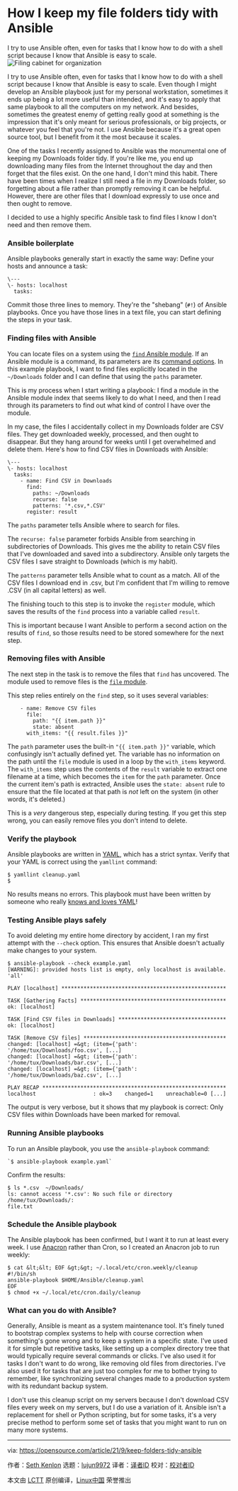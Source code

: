[#]: subject: "How I keep my file folders tidy with Ansible"
[#]: via: "https://opensource.com/article/21/9/keep-folders-tidy-ansible"
[#]: author: "Seth Kenlon https://opensource.com/users/seth"
[#]: collector: "lujun9972"
[#]: translator: " "
[#]: reviewer: " "
[#]: publisher: " "
[#]: url: " "

How I keep my file folders tidy with Ansible
======
I try to use Ansible often, even for tasks that I know how to do with a
shell script because I know that Ansible is easy to scale.
![Filing cabinet for organization][1]

I try to use Ansible often, even for tasks that I know how to do with a shell script because I know that Ansible is easy to scale. Even though I might develop an Ansible playbook just for my personal workstation, sometimes it ends up being a lot more useful than intended, and it's easy to apply that same playbook to all the computers on my network. And besides, sometimes the greatest enemy of getting really good at something is the impression that it's only meant for serious professionals, or big projects, or whatever you feel that you're not. I use Ansible because it's a great open source tool, but I benefit from it the most because it scales.

One of the tasks I recently assigned to Ansible was the monumental one of keeping my Downloads folder tidy. If you're like me, you end up downloading many files from the Internet throughout the day and then forget that the files exist. On the one hand, I don't mind this habit. There have been times when I realize I still need a file in my Downloads folder, so forgetting about a file rather than promptly removing it can be helpful. However, there are other files that I download expressly to use once and then ought to remove.

I decided to use a highly specific Ansible task to find files I know I don't need and then remove them.

### Ansible boilerplate

Ansible playbooks generally start in exactly the same way: Define your hosts and announce a task:


```
\---
\- hosts: localhost
  tasks:
```

Commit those three lines to memory. They're the "shebang" (`#!`) of Ansible playbooks. Once you have those lines in a text file, you can start defining the steps in your task.

### Finding files with Ansible

You can locate files on a system using the [`find` Ansible module][2]. If an Ansible module is a command, its parameters are its [command options][3]. In this example playbook, I want to find files explicitly located in the `~/Downloads` folder and I can define that using the `paths` parameter.

This is my process when I start writing a playbook: I find a module in the Ansible module index that seems likely to do what I need, and then I read through its parameters to find out what kind of control I have over the module.

In my case, the files I accidentally collect in my Downloads folder are CSV files. They get downloaded weekly, processed, and then ought to disappear. But they hang around for weeks until I get overwhelmed and delete them. Here's how to find CSV files in Downloads with Ansible:


```
\---
\- hosts: localhost
  tasks:
    - name: Find CSV in Downloads
      find:
        paths: ~/Downloads
        recurse: false
        patterns: '*.csv,*.CSV'
      register: result
```

The `paths` parameter tells Ansible where to search for files.

The `recurse: false` parameter forbids Ansible from searching in subdirectories of Downloads. This gives me the ability to retain CSV files that I've downloaded and saved into a subdirectory. Ansible only targets the CSV files I save straight to Downloads (which is my habit).

The `patterns` parameter tells Ansible what to count as a match. All of the CSV files I download end in .csv, but I'm confident that I'm willing to remove .CSV (in all capital letters) as well.

The finishing touch to this step is to invoke the `register` module, which saves the results of the `find` process into a variable called `result`.

This is important because I want Ansible to perform a second action on the results of `find`, so those results need to be stored somewhere for the next step.

### Removing files with Ansible

The next step in the task is to remove the files that `find` has uncovered. The module used to remove files is the [`file` module][4].

This step relies entirely on the `find` step, so it uses several variables:


```
    - name: Remove CSV files
      file:
        path: "{{ item.path }}"
        state: absent
      with_items: "{{ result.files }}"
```

The `path` parameter uses the built-in `"{{ item.path }}"` variable, which confusingly isn't actually defined yet. The variable has no information on the path until the `file` module is used in a loop by the `with_items` keyword. The `with_items` step uses the contents of the `result` variable to extract one filename at a time, which becomes the `item` for the `path` parameter. Once the current item's path is extracted, Ansible uses the `state: absent` rule to ensure that the file located at that path is _not_ left on the system (in other words, it's deleted.)

This is a _very_ dangerous step, especially during testing. If you get this step wrong, you can easily remove files you don't intend to delete.

### Verify the playbook 

Ansible playbooks are written in [YAML][5], which has a strict syntax. Verify that your YAML is correct using the `yamllint` command:


```
$ yamllint cleanup.yaml
$
```

No results means no errors. This playbook must have been written by someone who really [knows and loves YAML][6]!

### Testing Ansible plays safely

To avoid deleting my entire home directory by accident, I ran my first attempt with the `--check` option. This ensures that Ansible doesn't actually make changes to your system.


```
$ ansible-playbook --check example.yaml
[WARNING]: provided hosts list is empty, only localhost is available.
'all'

PLAY [localhost] ****************************************************

TASK [Gathering Facts] **********************************************
ok: [localhost]

TASK [Find CSV files in Downloads] **********************************
ok: [localhost]

TASK [Remove CSV files] *********************************************
changed: [localhost] =&gt; (item={'path': '/home/tux/Downloads/foo.csv', [...]
changed: [localhost] =&gt; (item={'path': '/home/tux/Downloads/bar.csv', [...]
changed: [localhost] =&gt; (item={'path': '/home/tux/Downloads/baz.csv', [...]

PLAY RECAP **********************************************************
localhost                  : ok=3    changed=1    unreachable=0 [...]
```

The output is very verbose, but it shows that my playbook is correct: Only CSV files within Downloads have been marked for removal.

### Running Ansible playbooks

To run an Ansible playbook, you use the `ansible-playbook` command:


```
`$ ansible-playbook example.yaml`
```

Confirm the results:


```
$ ls *.csv  ~/Downloads/
ls: cannot access '*.csv': No such file or directory
/home/tux/Downloads/:
file.txt
```

### Schedule the Ansible playbook

The Ansible playbook has been confirmed, but I want it to run at least every week. I use [Anacron][7] rather than Cron, so I created an Anacron job to run weekly:


```
$ cat &lt;&lt; EOF &gt;&gt; ~/.local/etc/cron.weekly/cleanup
#!/bin/sh
ansible-playbook $HOME/Ansible/cleanup.yaml
EOF
$ chmod +x ~/.local/etc/cron.daily/cleanup
```

### What can you do with Ansible?

Generally, Ansible is meant as a system maintenance tool. It's finely tuned to bootstrap complex systems to help with course correction when something's gone wrong and to keep a system in a specific state. I've used it for simple but repetitive tasks, like setting up a complex directory tree that would typically require several commands or clicks. I've also used it for tasks I don't want to do wrong, like removing old files from directories. I've also used it for tasks that are just too complex for me to bother trying to remember, like synchronizing several changes made to a production system with its redundant backup system.

I don't use this cleanup script on my servers because I don't download CSV files every week on my servers, but I do use a variation of it. Ansible isn't a replacement for shell or Python scripting, but for some tasks, it's a very precise method to perform some set of tasks that you might want to run on many more systems.

--------------------------------------------------------------------------------

via: https://opensource.com/article/21/9/keep-folders-tidy-ansible

作者：[Seth Kenlon][a]
选题：[lujun9972][b]
译者：[译者ID](https://github.com/译者ID)
校对：[校对者ID](https://github.com/校对者ID)

本文由 [LCTT](https://github.com/LCTT/TranslateProject) 原创编译，[Linux中国](https://linux.cn/) 荣誉推出

[a]: https://opensource.com/users/seth
[b]: https://github.com/lujun9972
[1]: https://opensource.com/sites/default/files/styles/image-full-size/public/lead-images/files_documents_organize_letter.png?itok=GTtiiabr (Filing cabinet for organization)
[2]: https://docs.ansible.com/ansible/2.8/modules/find_module.html#find-module
[3]: https://opensource.com/article/21/8/linux-terminal#options
[4]: https://docs.ansible.com/ansible/latest/collections/ansible/builtin/file_module.html
[5]: https://www.redhat.com/sysadmin/yaml-beginners
[6]: https://www.redhat.com/sysadmin/yaml-tips
[7]: https://opensource.com/article/21/2/linux-automation
